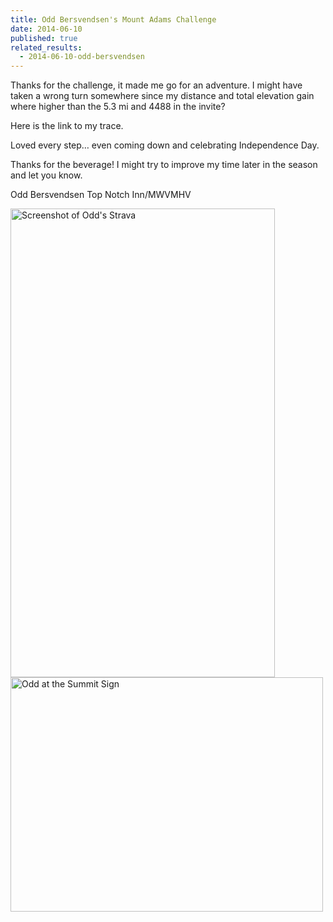 ```yaml
---
title: Odd Bersvendsen's Mount Adams Challenge
date: 2014-06-10
published: true
related_results:
  - 2014-06-10-odd-bersvendsen
---
```


<p>Thanks for the challenge, it made me go for an adventure. I might have taken a wrong turn somewhere since my distance and total elevation gain where higher than the 5.3 mi and 4488 in the invite?</p>
<p>Here is the link to my trace.</p>
<p>Loved every step… even coming down and celebrating Independence Day.</p>
<p>Thanks for the beverage! I might try to improve my time later in the season and let you know.</p>
<p>Odd Bersvendsen
Top Notch Inn/MWVMHV</p>
<img src="/images/uploads/oddstrava.png" alt="Screenshot of Odd's Strava" width="423" height="750" class="img-fluid">
<img src="/images/uploads/tumblrinlinepkpe2hdmg11si9ly8500.jpg" alt="Odd at the Summit Sign" width="500" height="375" class="img-fluid">

